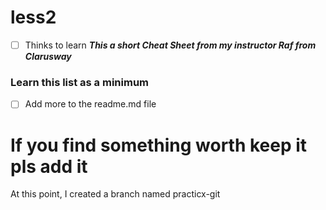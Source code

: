 # less2
- [ ] Thinks to learn
<b> <i> This a short Cheat Sheet from my instructor Raf from Clarusway </i> </b>
### Learn this list as a minimum 
- [ ]  Add more to the readme.md file

# If you find something worth keep it pls add it
At this point, I created a branch named practicx-git



